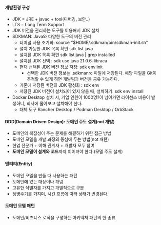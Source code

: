 #### 개발환경 구성
- JDK = JRE + javac + tool(디버깅, 보안..)
- LTS = Long Term Support
- JDK 버전을 관리하는 도구를 이용해서 JDK 설치
- SDKMAN: Java와 다양한 도구의 버전 관리
    - 터미널 사용 초기화: source "$HOME/.sdkman/bin/sdkman-init.sh"
    - 설치 가능한 JDK 목록 확인 sdk list java
    - 설치된 JDK 목록 확인 sdk list java | grep installed
    - 설치된 JDK 선택 : sdk use java 21.0.6-libraca
    - 현재 선택된 JDK 버전 정보 저장: sdk env init
        - 선택한 JDK 버전 정보는 .sdkmanrc 파일에 저장된다. 해당 파일을 Git이 추적할 수 있게 하면 개발팀과 버전을 공유 가능하다.
    - 기존에 저장된 버전의 JDK 활성화 : sdk env
    - 저장된 JDK 버전이 설치되어 있지 않을 때, 설치하기: sdk env install
- Docker Desktop 설치 시, 기업 인원이 1000명?이 넘어가면 라이선스 비용이 발생하니, 회사에 물어보고 설치해야 한다.
    - 대체 도구 Rancher Desktop / Podman Desktop / OrbStack

#### DDD(Domain Driven Design): 도메인 주도 설계(not 개발)
- 도메인의 복잡성이 주는 문제를 해결하기 위한 접근 방법
- 도메인 모델을 개발 과정의 중심에 두는 방법(not 패턴)
- 현업 전문가 + 이해 관계자 + 개발자 모두 참여
- **도메인 모델이 설계와 코드**까지 이어져야 한다.(모델 주도 설계)

#### 엔티티(Entity)
- 도메인 모델을 만들 때 사용하는 패턴
- 도메인에 있는 대상이나 개념
- 고유한 식별자를 가지고 개별적으로 구분
- 생명주기를 가지며, 시간 흐름에 따라 상태가 변경된다.

#### 도메인 모델 패턴
- 도메인/비즈니스 로직을 구성하는 아키텍처 패턴의 한 종류